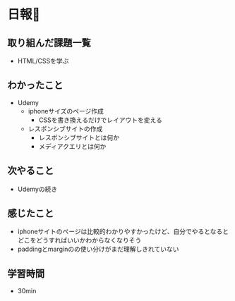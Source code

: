 # 日報🐶

## 取り組んだ課題一覧

* HTML/CSSを学ぶ

## わかったこと

* Udemy
  * iphoneサイズのページ作成
    * CSSを書き換えるだけでレイアウトを変える
  * レスポンシブサイトの作成
    * レスポンシブサイトとは何か
    * メディアクエリとは何か

## 次やること

* Udemyの続き

## 感じたこと

* iphoneサイトのページは比較的わかりやすかったけど、自分でやるとなるとどこをどうすればいいかわからなくなりそう
* paddingとmarginのの使い分けがまだ理解しきれていない

## 学習時間

* 30min
